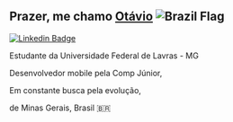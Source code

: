 ## Prazer, me chamo [Otávio](https://github.com/otaviosbampato/) ![Brazil Flag](https://flagpedia.net/data/flags/h80/br.png)

[![Linkedin Badge](https://img.shields.io/badge/-LinkedIn-0e76a8?style=flat-square&logo=Linkedin&logoColor=white)](https://www.linkedin.com/in/otavio-sbampato/)

Estudante da Universidade Federal de Lavras - MG

Desenvolvedor mobile pela Comp Júnior,

Em constante busca pela evolução,

de Minas Gerais, Brasil <span>&#x1f1e7;&#x1f1f7;</span>
